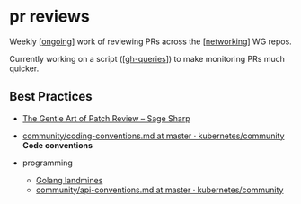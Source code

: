 # pr reviews

Weekly [[ongoing]] work of reviewing PRs across the [[networking]] WG repos.

Currently working on a script ([[gh-queries]]) to make monitoring PRs much quicker.

## Best Practices
- [The Gentle Art of Patch Review – Sage Sharp](https://sage.thesharps.us/2014/09/01/the-gentle-art-of-patch-review/)
- [community/coding-conventions.md at master · kubernetes/community](https://github.com/kubernetes/community/blob/master/contributors/guide/coding-conventions.md) **Code conventions**

- programming
  - [Golang landmines](https://gist.github.com/lavalamp/4bd23295a9f32706a48f)
  - [community/api-conventions.md at master · kubernetes/community](https://github.com/kubernetes/community/blob/master/contributors/devel/sig-architecture/api-conventions.md)


[//begin]: # "Autogenerated link references for markdown compatibility"
[ongoing]: ../knative/ongoing.md "ongoing"
[networking]: ../knative/networking.md "networking"
[gh-queries]: ../notebook/2022/gh-queries.md "gh queries"
[//end]: # "Autogenerated link references"